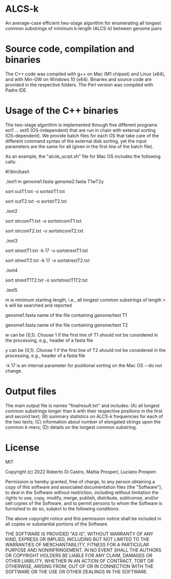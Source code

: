 # ALCS-k
An average-case efficient two-stage algorithm for enumerating all longest common substrings of minimum k-length (ALCS-k) between genome pairs

# Source code, compilation and binaries
The C++ code was compiled with g++ on Mac (M1 chipset) and Linux (x64), and with Min-GW on Windows 10 (x64). Binaries and source code are provided in the respective folders. The Perl version was compiled with Padre IDE.

# Usage of the C++ binaries
The two-stage algorithm is implemented through five different programs ext1 ... ext5 (OS-independent) that are run in chain with external sorting (OS-dependent). We provide batch files for each OS that take care of the different command syntax of the external disk sorting, yet the input parameters are the same for all (given in the first line of the batch file).

As an example, the "alcsk_scrpt.sh" file for Mac OS includes the following calls:

#!/bin/bash

./ext1 m genome1.fasta genome2.fasta T1wT2y

sort outT1.txt -o sortstrT1.txt

sort outT2.txt -o sortstrT2.txt

./ext2

sort strcomT1.txt -o sortstrcomT1.txt

sort strcomT2.txt -o sortstrcomT2.txt

./ext3

sort strextT1.txt -k 17 -o sortstrextT1.txt

sort strextT2.txt -k 17 -o sortstrextT2.txt

./ext4

sort strextT1T2.txt -o sortstrextT1T2.txt

./ext5

m is minimum starting length, i.e., all longest common substrings of length > k will be searched and reported

genome1.fasta  name of the file containing genome/text T1

genome1.fasta  name of the file containing genome/text T2

w can be {0,1}. Choose 1 if the first line of T1 should not be considered in the processing, e.g., header of a fasta file

y can be {0,1}. Choose 1 if the first line of T2 should not be considered in the processing, e.g., header of a fasta file

-k 17 is an internal parameter for positional sorting on the Mac OS --do not change.

# Output files
The main output file is names "finalresult.txt" and includes: (A) all longest common substrings longer than k with their respective positions in the first and second text; (B) summary statistics on ALCS-k frequencies for each of the two texts; (C) information about number of elongated strings upon the common k-mers; (D) details on the longest common substring.

# License

MIT

Copyright (c) 2022 Roberto Di Castro, Mattia Prosperi, Luciano Prosperi

Permission is hereby granted, free of charge, to any person obtaining a copy
of this software and associated documentation files (the "Software"), to deal
in the Software without restriction, including without limitation the rights
to use, copy, modify, merge, publish, distribute, sublicense, and/or sell
copies of the Software, and to permit persons to whom the Software is
furnished to do so, subject to the following conditions:

The above copyright notice and this permission notice shall be included in all
copies or substantial portions of the Software.

THE SOFTWARE IS PROVIDED "AS IS", WITHOUT WARRANTY OF ANY KIND, EXPRESS OR
IMPLIED, INCLUDING BUT NOT LIMITED TO THE WARRANTIES OF MERCHANTABILITY,
FITNESS FOR A PARTICULAR PURPOSE AND NONINFRINGEMENT. IN NO EVENT SHALL THE
AUTHORS OR COPYRIGHT HOLDERS BE LIABLE FOR ANY CLAIM, DAMAGES OR OTHER
LIABILITY, WHETHER IN AN ACTION OF CONTRACT, TORT OR OTHERWISE, ARISING FROM,
OUT OF OR IN CONNECTION WITH THE SOFTWARE OR THE USE OR OTHER DEALINGS IN THE
SOFTWARE.
